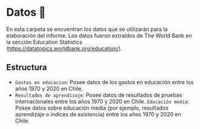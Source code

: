 # Datos :floppy_disk:

En esta carpeta se encuentran los datos que se utilizarán para la elaboración del informe. Los datos fueron extraídos de The World Bank en la sección Education Statistics (https://datatopics.worldbank.org/education/).

## Estructura

* ```Gastos en educacion```: Posee datos de los gastos en educación entre los años 1970 y 2020 en Chile.
* ```Resultados de aprendizaje```: Posee datos de resultados de pruebas internacionales entre los años 1970 y 2020 en Chile.
```Educación media```: Posee datos sobre educación media (por ejemplo, resultados aprendizaje o índices de asistencia) entre los años 1970 y 2020 en Chile.


